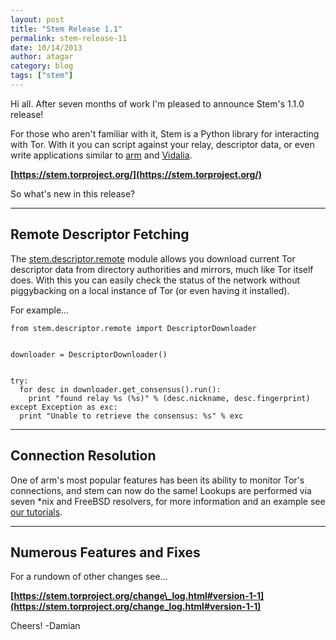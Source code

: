 ```yaml
---
layout: post
title: "Stem Release 1.1"
permalink: stem-release-11
date: 10/14/2013
author: atagar
category: blog
tags: ["stem"]
---
```


Hi all. After seven months of work I'm pleased to announce Stem's 1.1.0 release!

For those who aren't familiar with it, Stem is a Python library for interacting with Tor. With it you can script against your relay, descriptor data, or even write applications similar to [arm](https://www.atagar.com/arm/) and [Vidalia](https://www.torproject.org/projects/vidalia.html.en).

**[https://stem.torproject.org/](https://stem.torproject.org/)**

So what's new in this release?

* * *

## Remote Descriptor Fetching

The [stem.descriptor.remote](https://stem.torproject.org/api/descriptor/remote.html) module allows you download current Tor descriptor data from directory authorities and mirrors, much like Tor itself does. With this you can easily check the status of the network without piggybacking on a local instance of Tor (or even having it installed).

For example...

    from stem.descriptor.remote import DescriptorDownloader
    
    
    downloader = DescriptorDownloader()
    
    
    try:
      for desc in downloader.get_consensus().run():
        print "found relay %s (%s)" % (desc.nickname, desc.fingerprint)
    except Exception as exc:
      print "Unable to retrieve the consensus: %s" % exc

* * *

## Connection Resolution

One of arm's most popular features has been its ability to monitor Tor's connections, and stem can now do the same! Lookups are performed via seven \*nix and FreeBSD resolvers, for more information and an example see [our tutorials](https://stem.torproject.org/tutorials/east_of_the_sun.html#connection-resolution).

* * *

## Numerous Features and Fixes

For a rundown of other changes see...

**[https://stem.torproject.org/change\_log.html#version-1-1](https://stem.torproject.org/change_log.html#version-1-1)**

Cheers! -Damian

